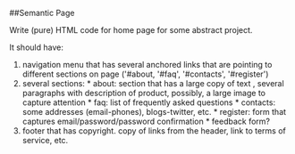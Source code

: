 ##Semantic Page

Write (pure) HTML code for home page for some abstract project.
 
It should have:
  1. navigation menu that has several anchored links that are pointing to different sections on page ('#about, '#faq', '#contacts', '#register')
  2. several sections:
    * about: section that has a large copy of text , several paragraphs with description of product, possibly, a large image to capture attention
    * faq: list of frequently asked questions
    * contacts: some addresses (email-phones), blogs-twitter, etc.
    * register: form that captures email/password/password confirmation
    * feedback form?
  3. footer that has copyright. copy of links from the header, link to terms of service, etc.